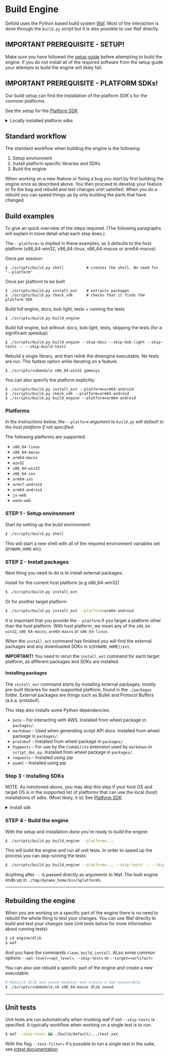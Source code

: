 # Build Engine

Defold uses the Python based build system [Waf](https://waf.io/). Most of the interaction is done through the `build.py` script but it is also possible to use Waf directly.

## IMPORTANT PREREQUISITE - SETUP!

Make sure you have followed the [setup guide](/README_SETUP.md) before attempting to build the engine. If you do not install all of the required software from the setup guide your attempts to build the engine will likely fail.

## IMPORTANT PREREQUISITE - PLATFORM SDKs!

Our build setup can find the installation of the platform SDK's for the common platforms.

See the setup for the [Platform SDK](./README_SETUP.md#platform-sdk)

<details><summary>Locally installed platform sdks</summary><p>

### Using local installation

Our build setup can find the installation of the platform SDK's for the common platforms.
See [Platform SDK](./README_SETUP.md#platform-sdk)

If you have these tools installed, you can skip the `./scripts/build.py install_sdk` step altogether.

Since support for locally installed SDK's is in progress, some platforms still _do_ require the `--install_sdk` step, and thus requires you to have the prepackaged sdk's available.

### Prepackaged SDKs

This step is currently needed for HTML5.

Due to licensing restrictions **the SDKs are not distributed with Defold**. You need to provide these from a URL accessible by your local machine so that `build.py` and the `install_ext` command can download and unpack them.

__In order to simplify this process we provide scripts to download and package the SDKs__ [Read more about this process here](/scripts/package/README.md).

The path to the SDKs can either be passed to `build.py` using the `--package-path` option or by setting the `DM_PACKAGES_URL` environment variable.

</p></details>

## Standard workflow

The standard workflow when building the engine is the following:

1. Setup environment
2. Install platform specific libraries and SDKs
3. Build the engine

When working on a new feature or fixing a bug you start by first building the engine once as described above. You then proceed to develop your feature or fix the bug and rebuild and test changes until satisfied. When you do a rebuild you can speed things up by only building the parts that have changed.

## Build examples

To give an quick overview of the steps required.
(The following paragraphs will explain in more detail what each step does.)

The `--platform=` is implied in these examples, as it defaults to the host platform (x86_64-win32, x86_64-linux, x86_64-macos or arm64-macos)

Once per session:
```
$ ./scripts/build.py shell          # creates the shell. No need for "--platform"
```

Once per platform to be built
```
$ ./scripts/build.py install_ext    # extracts packages
$ ./scripts/build.py check_sdk      # checks that it finds the platform SDK
```

Build full engine, docs, bob light, tests + running the tests

    $ ./scripts/build.py build_engine

Build full engine, but without: docs, bob light, tests, skipping the tests (for a significant speedup)

    $ ./scripts/build.py build_engine --skip-docs --skip-bob-light --skip-tests -- --skip-build-tests

Rebuild a single library, and then relink the dmengine executable. No tests are run. The fastest option while iterating on a feature.

    $ ./scripts/submodule x86_64-win32 gamesys


You can also specify the platform explicitly:
```
$ ./scripts/build.py install_ext --platform=arm64-android
$ ./scripts/build.py check_sdk --platform=arm64-android
$ ./scripts/build.py build_engine --platform=arm64-android
```

### Platforms

*In the instructions below, the `--platform` argument to `build.py` will default to the host platform if not specified.*

The following platforms are supported:

* `x86_64-linux`
* `x86_64-macos`
* `arm64-macos`
* `win32`
* `x86_64-win32`
* `x86_64-ios`
* `arm64-ios`
* `armv7-android`
* `arm64-android`
* `js-web`
* `wasm-web`

### STEP 1 - Setup environment

Start by setting up the build environment:

```sh
$ ./scripts/build.py shell
```

This will start a new shell with all of the required environment variables set (`DYNAMO_HOME` etc).

### STEP 2 - Install packages

Next thing you need to do is to install external packages:

Install for the current host platform (e.g x86_64-win32)
```sh
$ ./scripts/build.py install_ext
```

Or for another target platform
```sh
$ ./scripts/build.py install_ext --platform=arm64-android
```

It is important that you provide the `--platform` if you target a platform other than the host platform.
With host platform, we mean any of the `x86_64-win32`, `x86_64-macos`, `arm64-macos` or `x86_64-linux`.

When the `install_ext` command has finished you will find the external packages and any downloaded SDKs in `${DYNAMO_HOME}/ext`.

**IMPORTANT!**
You need to rerun the `install_ext` command for each target platform, as different packages and SDKs are installed.

#### Installing packages
The `install_ext` command starts by installing external packages, mostly pre-built libraries for each supported platform, found in the `./packages` folder. External packages are things such as Bullet and Protocol Buffers (a.k.a. protobuf).

This step also installs some Python dependencies:

* `boto` - For interacting with AWS. Installed from wheel package in `packages/`.
* `markdown` - Used when generating script API docs. Installed from wheel package in `packages/`.
* `protobuf` - Installed from wheel package in `packages/`
* `Pygments` - For use by the `CodeHilite` extension used by `markdown` in `script_doc.py`. Installed from wheel package in `packages/`.
* `requests` - Installed using pip
* `pyaml` - Installed using pip

### Step 3 - Installing SDKs

NOTE: As mentioned above, you may skip this step if your host OS and target OS is in the supported list of platforms that can use the local (host) installations of sdks.
(Most likely, it is)
See [Platform SDK](./README_SETUP.md#platform-sdk)

<details><summary>Install sdk</summary><p>

See [./README_SETUP.md]()

The `install_sdk`command will install SDKs (build tools etc) such as the Android SDK when building for Android or the Emscripten SDK for HTML5.

If you wish to build for any other platform, you will need to install an sdk package where the build system can find it.

Next thing you need to do is to install external packages:

```sh
$ ./scripts/build.py install_sdk --platform=... --package-path=...
```

You could also set the package path in an environment variable `DM_PACKAGES_URL`:

```sh
$ DM_PACKAGES_URL=https://my.url ./scripts/build.py install_sdk --platform=...
```

</p></details>


### STEP 4 - Build the engine

With the setup and installation done you're ready to build the engine:

```sh
$ ./scripts/build.py build_engine --platform=...
```

This will build the engine and run all unit tests. In order to speed up the process you can skip running the tests:

```sh
$ ./scripts/build.py build_engine --platform=... --skip-tests -- --skip-build-tests
```

Anything after `--` is passed directly as arguments to Waf. The built engine ends up in `./tmp/dynamo_home/bin/%platform%`.

---

## Rebuilding the engine

When you are working on a specific part of the engine there is no need to rebuild the whole thing to test your changes. You can use Waf directly to build and test your changes (see Unit tests below for more information about running tests):

```sh
$ cd engine/dlib
$ waf
```

And you have the commands `clean`,  `build`, `install`.
ALso some common options `--opt-level=<opt_level>`, `--skip-tests` or `--target=<artifact>`

You can also use rebuild a specific part of the engine and create a new executable:

```sh
# Rebuild dlib and sound modules and create a new executable
$ ./scripts/submodule.sh x86_64-macos dlib sound
```

---

## Unit tests

Unit tests are run automatically when invoking waf if not `--skip-tests` is specified. A typically workflow when working on a single test is to run:

```sh
$ waf --skip-tests && ./build/default/.../test_xxx
```

With the flag `--test-filter=` it's possible to run a single test in the suite, see [jctest documentation](https://jcash.github.io/jctest/api/03-runtime/#command-line-options)
